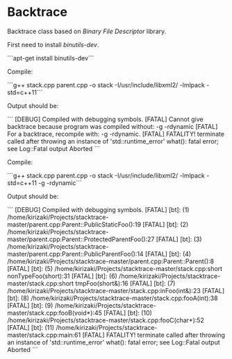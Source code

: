 # Backtrace
Backtrace class based on <i>Binary File Descriptor</i> library.

<p>First need to install <i>binutils-dev</i>.</p>
```apt-get install binutils-dev```

<p>Compile:</p>
```g++ stack.cpp parent.cpp -o stack -I/usr/include/libxml2/ -lmlpack -std=c++11```

<p>Output should be:</p>
```
[DEBUG] Compiled with debugging symbols.
[FATAL] Cannot give backtrace because program was compiled without: -g -rdynamic
[FATAL] For a backtrace, recompile with: -g -rdynamic.
[FATAL] FATALITY!
terminate called after throwing an instance of 'std::runtime_error'
  what():  fatal error; see Log::Fatal output
Aborted
```
<p>Compile:</p>
```g++ stack.cpp parent.cpp -o stack -I/usr/include/libxml2/ -lmlpack -std=c++11 -g -rdynamic```

<p>Output should be:</p>
```
[DEBUG] Compiled with debugging symbols.
[FATAL] [bt]: (1) /home/kirizaki/Projects/stacktrace-master/parent.cpp:Parent::PublicStaticFoo():19
[FATAL] [bt]: (2) /home/kirizaki/Projects/stacktrace-master/parent.cpp:Parent::ProtectedParentFoo():27
[FATAL] [bt]: (3) /home/kirizaki/Projects/stacktrace-master/parent.cpp:Parent::PublicParentFoo():14
[FATAL] [bt]: (4) /home/kirizaki/Projects/stacktrace-master/parent.cpp:Parent::Parent():8
[FATAL] [bt]: (5) /home/kirizaki/Projects/stacktrace-master/stack.cpp:short nonTypeFoo<short>(short):31
[FATAL] [bt]: (6) /home/kirizaki/Projects/stacktrace-master/stack.cpp:short tmpFoo<short>(short&):16
[FATAL] [bt]: (7) /home/kirizaki/Projects/stacktrace-master/stack.cpp:inFoo(int&):23
[FATAL] [bt]: (8) /home/kirizaki/Projects/stacktrace-master/stack.cpp:fooA(int):38
[FATAL] [bt]: (9) /home/kirizaki/Projects/stacktrace-master/stack.cpp:fooB(void*):45
[FATAL] [bt]: (10) /home/kirizaki/Projects/stacktrace-master/stack.cpp:fooC(char*):52
[FATAL] [bt]: (11) /home/kirizaki/Projects/stacktrace-master/stack.cpp:main:61
[FATAL] FATALITY!
terminate called after throwing an instance of 'std::runtime_error'
  what():  fatal error; see Log::Fatal output
Aborted
```